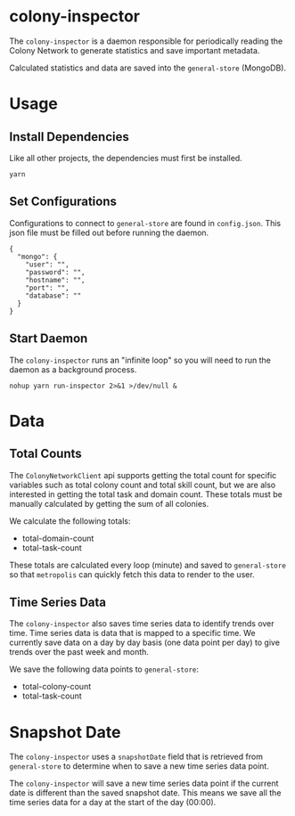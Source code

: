 # colony-inspector

The `colony-inspector` is a daemon responsible for periodically reading the Colony Network to generate statistics and save important metadata.

Calculated statistics and data are saved into the `general-store` (MongoDB).

# Usage

## Install Dependencies
Like all other projects, the dependencies must first be installed.
```
yarn
```

## Set Configurations
Configurations to connect to `general-store` are found in `config.json`. This json file must be filled out before running the daemon.
```
{
  "mongo": {
    "user": "",
    "password": "",
    "hostname": "",
    "port": "",
    "database": ""
  }
}
```

## Start Daemon
The `colony-inspector` runs an "infinite loop" so you will need to run the daemon as a background process.

```
nohup yarn run-inspector 2>&1 >/dev/null &
```

# Data
## Total Counts
The `ColonyNetworkClient` api supports getting the total count for specific variables such as total colony count and total skill count, but we are also interested in getting the total task and domain count. These totals must be manually calculated by getting the sum of all colonies.

We calculate the following totals:
- total-domain-count
- total-task-count

These totals are calculated every loop (minute) and saved to `general-store` so that `metropolis` can quickly fetch this data to render to the user.

## Time Series Data
The `colony-inspector` also saves time series data to identify trends over time. Time series data is data that is mapped to a specific time. We currently save data on a day by day basis (one data point per day) to give trends over the past week and month.

We save the following data points to `general-store`:
- total-colony-count
- total-task-count

# Snapshot Date
The `colony-inspector` uses a `snapshotDate` field that is retrieved from `general-store` to determine when to save a new time series data point.

The `colony-inspector` will save a new time series data point if the current date is different than the saved snapshot date. This means we save all the time series data for a day at the start of the day (00:00).
